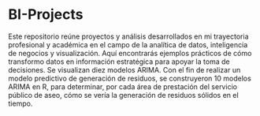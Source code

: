 # BI-Projects
Este repositorio reúne proyectos y análisis desarrollados en mi trayectoria profesional y académica en el campo de la analítica de datos, inteligencia de negocios y visualización. Aquí encontrarás ejemplos prácticos de cómo transformo datos en información estratégica para apoyar la toma de decisiones.
Se visualizan diez modelos ARIMA. Con el fin de realizar un modelo predictivo de generación de residuos, se construyeron 10 modelos ARIMA en R, para determinar, por cada área de prestación del servicio público de aseo, cómo se vería la generación de residuos sólidos en el tiempo.
